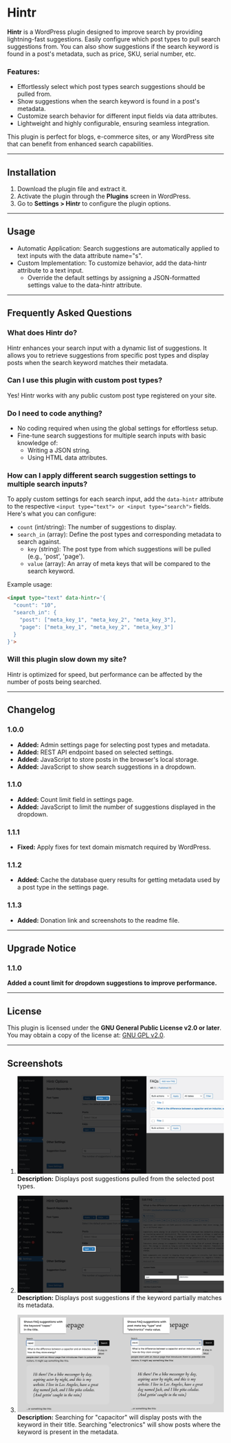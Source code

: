 # Hintr

**Hintr** is a WordPress plugin designed to improve search by providing lightning-fast suggestions. Easily configure which post types to pull search suggestions from. You can also show suggestions if the search keyword is found in a post's metadata, such as price, SKU, serial number, etc.

### Features:
- Effortlessly select which post types search suggestions should be pulled from.
- Show suggestions when the search keyword is found in a post's metadata.
- Customize search behavior for different input fields via data attributes.
- Lightweight and highly configurable, ensuring seamless integration.

This plugin is perfect for blogs, e-commerce sites, or any WordPress site that can benefit from enhanced search capabilities.

---

## Installation

1. Download the plugin file and extract it.
2. Activate the plugin through the **Plugins** screen in WordPress.
3. Go to **Settings > Hintr** to configure the plugin options.

---

## Usage
- Automatic Application: Search suggestions are automatically applied to text inputs with the data attribute name="s".
- Custom Implementation: To customize behavior, add the data-hintr attribute to a text input.
  - Override the default settings by assigning a JSON-formatted settings value to the data-hintr attribute.

---

## Frequently Asked Questions

### What does Hintr do?
Hintr enhances your search input with a dynamic list of suggestions. It allows you to retrieve suggestions from specific post types and display posts when the search keyword matches their metadata.

### Can I use this plugin with custom post types?
Yes! Hintr works with any public custom post type registered on your site.

### Do I need to code anything?
- No coding required when using the global settings for effortless setup.
- Fine-tune search suggestions for multiple search inputs with basic knowledge of:
  - Writing a JSON string.
  - Using HTML data attributes.

### How can I apply different search suggestion settings to multiple search inputs?

To apply custom settings for each search input, add the `data-hintr` attribute to the respective `<input type="text"> or <input type="search">` fields. Here's what you can configure:

- `count` (int/string): The number of suggestions to display.
- `search_in` (array): Define the post types and corresponding metadata to search against.
  - `key` (string): The post type from which suggestions will be pulled (e.g., 'post', 'page').
  - `value` (array): An array of meta keys that will be compared to the search keyword.

Example usage:

```html
<input type="text" data-hintr='{
  "count": "10",
  "search_in": {
    "post": ["meta_key_1", "meta_key_2", "meta_key_3"],
    "page": ["meta_key_1", "meta_key_2", "meta_key_3"]
  }
}'>
```

### Will this plugin slow down my site?
Hintr is optimized for speed, but performance can be affected by the number of posts being searched.

---

## Changelog

### 1.0.0
- **Added:** Admin settings page for selecting post types and metadata.
- **Added:** REST API endpoint based on selected settings.
- **Added:** JavaScript to store posts in the browser's local storage.
- **Added:** JavaScript to show search suggestions in a dropdown.

### 1.1.0
- **Added:** Count limit field in settings page.
- **Added:** JavaScript to limit the number of suggestions displayed in the dropdown.

### 1.1.1  
- **Fixed:** Apply fixes for text domain mismatch required by WordPress.

### 1.1.2
- **Added:** Cache the database query results for getting metadata used by a post type in the settings page.

### 1.1.3
- **Added:** Donation link and screenshots to the readme file.

---

## Upgrade Notice

### 1.1.0
**Added a count limit for dropdown suggestions to improve performance.**

---

## License

This plugin is licensed under the **GNU General Public License v2.0 or later**.
You may obtain a copy of the license at: [GNU GPL v2.0](https://www.gnu.org/licenses/gpl-2.0.html).

---

## Screenshots

1. ![Screenshot 1](https://github.com/martincipriano/hintr/blob/master/assets/screenshot-1.jpg?raw=true "Post type settings")
   **Description:** Displays post suggestions pulled from the selected post types.

2. ![Screenshot 2](https://github.com/martincipriano/hintr/blob/master/assets/screenshot-2.jpg?raw=true "Post metadata settings")
   **Description:** Displays post suggestions if the keyword partially matches its metadata.

3. ![Screenshot 3](https://github.com/martincipriano/hintr/blob/master/assets/screenshot-3.jpg?raw=true "Search suggestions")
   **Description:** Searching for "capacitor" will display posts with the keyword in their title.
   Searching "electronics" will show posts where the keyword is present in the metadata.
